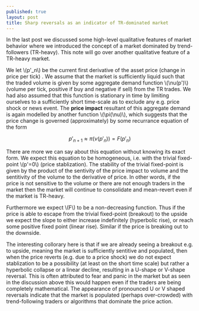 ```yaml
---
published: true
layout: post
title: Sharp reversals as an indicator of TR-dominated market
---
```


In the last post we discussed some high-level qualitative features of market behavior where we introduced the concept of a market dominated by trend-followers (TR-heavy). This note will go over another qualitative feature of a TR-heavy market.

We let \\(p'_n\\) be the current first derivative of the asset price (change in price per tick) . We assume that the market is sufficiently liquid such that the traded volume is given by some aggregate demand function \\(\nu(p')\\) (volume per tick, positive if buy and negative if sell) from the TR trades. We had also assumed that this function is stationary in time by limiting ourselves to a sufficiently short time-scale as to exclude any e.g. price shock or news event. The **price impact** resultant of this aggregate demand is again modelled by another function \\(\pi(\nu)\\), which suggests that the price change is governed (approximately) by some recurrance equation of the form

$$ p'_{n+1} \approx \pi(\nu(p'_n)) = F(p'_n) $$

There are more we can say about this equation without knowing its exact form. We expect this equation to be homogeneous, i.e. with the trivial fixed-point \\(p'=0\\) (price stablization). The stability of the trivial fixed-point is given by the product of the sentivity of the price impact to volume and the sentitivity of the volume to the derivative of price. In other words, if the price is not sensitive to the volume or there are not enough traders in the market then the market will continue to consolidate and mean-revert even if the market is TR-heavy.

Furthermore we expect \\(F\\) to be a non-decreasing function. Thus if the price is able to escape from the trivial fixed-point (breakout) to the upside we expect the slope to either increase indefinitely (hyperbolic rise), or reach some positive fixed point (linear rise). Similar if the price is breaking out to the downside.

The interesting collorary here is that if we are already seeing a breakout e.g. to upside, meaning the market is sufficiently sentitive and populated, then when the price reverts (e.g. due to a price shock) we do not expect stablization to be a possibility (at least on the short time scale) but rather a hyperbolic collapse or a linear decline, resulting in a U-shape or V-shape reversal. This is often attributed to fear and panic in the market but as seen in the discussion above this would happen even if the traders are being completely mathematical. The appearance of pronounced U or V shaped reversals indicate that the market is populated (perhaps over-crowded) with trend-following traders or algorithms that dominate the price action.
